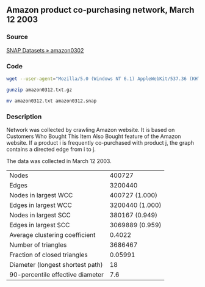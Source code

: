 Amazon product co-purchasing network, March 12 2003
---------------------------------------------------

### Source ###

[SNAP Datasets » amazon0302](https://snap.stanford.edu/data/amazon0302.html)

### Code ###

```bash
wget --user-agent="Mozilla/5.0 (Windows NT 6.1) AppleWebKit/537.36 (KHTML, like Gecko) Chrome/41.0.2228.0 Safari/537.36" https://snap.stanford.edu/data/amazon0312.txt.gz

gunzip amazon0312.txt.gz

mv amazon0312.txt amazon0312.snap
```

### Description ###

Network was collected by crawling Amazon website. It is based on Customers Who Bought This Item Also Bought feature of the Amazon website. If a product i is frequently co-purchased with product j, the graph contains a directed edge from i to j.

The data was collected in March 12 2003.

|                                  |                 |
| -------------------------------- | --------------- |
| Nodes                            | 400727          |
| Edges                            | 3200440         |
| Nodes in largest WCC             | 400727 (1.000)  |
| Edges in largest WCC             | 3200440 (1.000) |
| Nodes in largest SCC             | 380167 (0.949)  |
| Edges in largest SCC             | 3069889 (0.959) |
| Average clustering coefficient   | 0.4022          |
| Number of triangles              | 3686467         |
| Fraction of closed triangles     | 0.05991         |
| Diameter (longest shortest path) | 18              |
| 90-percentile effective diameter | 7.6             |
